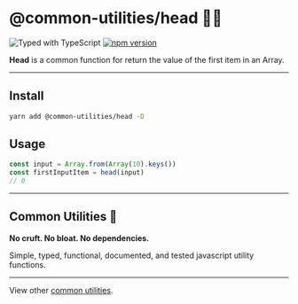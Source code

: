 # @common-utilities/head 🧰👤

![Typed with TypeScript](https://flat.badgen.net/badge/icon/Typed?icon=typescript&label&labelColor=blue&color=555555)
[![npm version](https://badge.fury.io/js/%40common-utilities%2Fhead.svg)](https://badge.fury.io/js/%40common-utilities%2Fhead)

**Head** is a common function for return the value of the first item in an Array.

---

## Install

```bash
yarn add @common-utilities/head -D
```

## Usage

```javascript
const input = Array.from(Array(10).keys())
const firstInputItem = head(input)
// 0
```

---

## Common Utilities 🧰

**No cruft. No bloat. No dependencies.**

Simple, typed, functional, documented, and tested javascript utility functions.

---

View other [common utilities](https://github.com/yowainwright/common-utilities).
